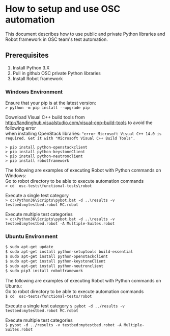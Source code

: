 # How to setup and use OSC automation
This document describes how to use public and private Python libraries and Robot framework in OSC team's test automation.

## Prerequisites  
1. Install Python 3.X  
2. Pull in github OSC private Python libraries
3. Install Robot framework

### Windows Environment
Ensure that your pip is at the latest version:  
`> python -m pip install --upgrade pip`

Download Visual C++ build tools from http://landinghub.visualstudio.com/visual-cpp-build-tools to avoid the following error  
when installing OpenStack libraries: 
`"error Microsoft Visual C++ 14.0 is required. Get it with "Microsoft Visual C++ Build Tools".`  

```
> pip install python-openstackclient    
> pip install python-keystoneClient    
> pip install python-neutronclient    
> pip install robotframework    
```
The following are examples of executing Robot with Python commands on Windows:  
Go to robot directory to be able to execute automation commands  
`> cd  osc-tests\functional-tests\robot`  

Execute a single test category    
`> c:\Python36\Scripts\pybot.bat -d ..\results -v testbed:mytestbed.robot MC.robot`  

Execute multiple test categories  
`> c:\Python36\Scripts\pybot.bat -d ..\results -v testbed:mytestbed.robot -A Multiple-Suites.robot`  

### Ubuntu Environment
```sh
$ sudo apt-get update  
$ sudo apt-get install python-setuptools build-essential    
$ sudo apt-get install python-openstackclient    
$ sudo apt-get install python-keystoneClient    
$ sudo apt-get install python-neutronclient    
$ sudo pip3 install robotframework    
```
The following are examples of executing Robot with Python commands on Ubuntu:  
Go to robot directory to be able to execute automation commands  
`$ cd  osc-tests/functional-tests/robot`   

Execute a single test category 
`$ pybot -d ../results -v testbed:mytestbed.robot MC.robot`   

Execute multiple test categories  
`$ pybot -d ../results -v testbed:mytestbed.robot -A Multiple-Suites.robot` 

